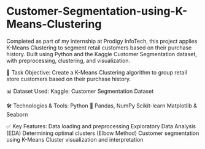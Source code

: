 # Customer-Segmentation-using-K-Means-Clustering
Completed as part of my internship at Prodigy InfoTech, this project applies K-Means Clustering to segment retail customers based on their purchase history. Built using Python and the Kaggle Customer Segmentation dataset, with preprocessing, clustering, and visualization.


📌 Task Objective:
Create a K-Means Clustering algorithm to group retail store customers based on their purchase history.


📊 Dataset Used:
Kaggle: Customer Segmentation Dataset


🛠️ Technologies & Tools:
Python 🐍
Pandas, NumPy
Scikit-learn
Matplotlib & Seaborn


✅ Key Features:
Data loading and preprocessing
Exploratory Data Analysis (EDA)
Determining optimal clusters (Elbow Method)
Customer segmentation using K-Means
Cluster visualization and interpretation
